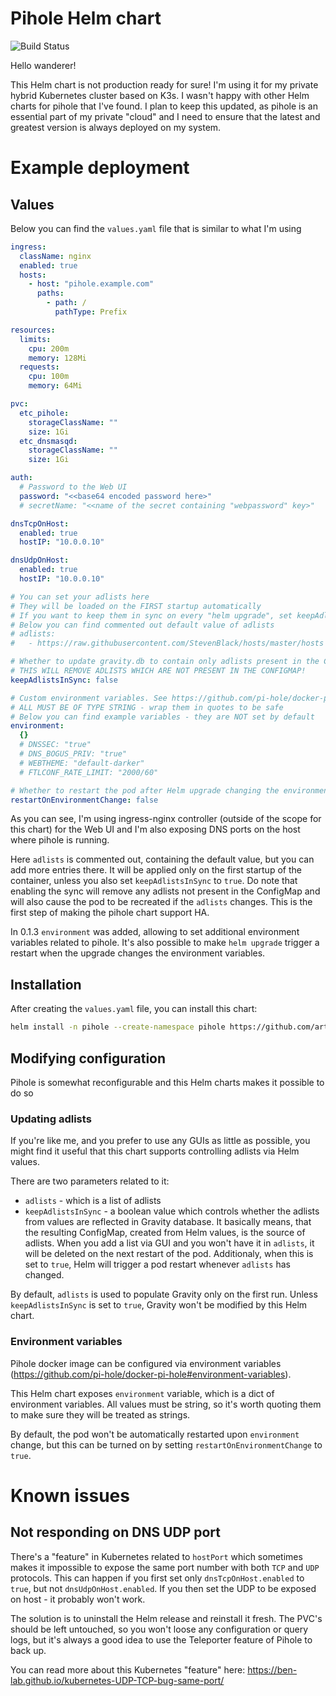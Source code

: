 # Pihole Helm chart

![Build Status](https://github.com/artur-borys/pihole-helm/actions/workflows/build.yml/badge.svg)

Hello wanderer!

This Helm chart is not production ready for sure! I'm using it for my private hybrid Kubernetes cluster based on K3s. I wasn't happy with other Helm charts for pihole that I've found.
I plan to keep this updated, as pihole is an essential part of my private "cloud" and I need to ensure that the latest and greatest version is always deployed on my system.

# Example deployment

## Values

Below you can find the `values.yaml` file that is similar to what I'm using

```yaml
ingress:
  className: nginx
  enabled: true
  hosts:
    - host: "pihole.example.com"
      paths:
        - path: /
          pathType: Prefix

resources:
  limits:
    cpu: 200m
    memory: 128Mi
  requests:
    cpu: 100m
    memory: 64Mi

pvc:
  etc_pihole:
    storageClassName: ""
    size: 1Gi
  etc_dnsmasqd:
    storageClassName: ""
    size: 1Gi

auth:
  # Password to the Web UI
  password: "<<base64 encoded password here>"
  # secretName: "<<name of the secret containing "webpassword" key>"

dnsTcpOnHost:
  enabled: true
  hostIP: "10.0.0.10"

dnsUdpOnHost:
  enabled: true
  hostIP: "10.0.0.10"

# You can set your adlists here
# They will be loaded on the FIRST startup automatically
# If you want to keep them in sync on every "helm upgrade", set keepAdlistsInSync: true
# Below you can find commented out default value of adlists
# adlists:
#   - https://raw.githubusercontent.com/StevenBlack/hosts/master/hosts

# Whether to update gravity.db to contain only adlists present in the ConfigMap on pod start
# THIS WILL REMOVE ADLISTS WHICH ARE NOT PRESENT IN THE CONFIGMAP!
keepAdlistsInSync: false

# Custom environment variables. See https://github.com/pi-hole/docker-pi-hole#environment-variables
# ALL MUST BE OF TYPE STRING - wrap them in quotes to be safe
# Below you can find example variables - they are NOT set by default
environment:
  {}
  # DNSSEC: "true"
  # DNS_BOGUS_PRIV: "true"
  # WEBTHEME: "default-darker"
  # FTLCONF_RATE_LIMIT: "2000/60"

# Whether to restart the pod after Helm upgrade changing the environment ConfigMap
restartOnEnvironmentChange: false
```

As you can see, I'm using ingress-nginx controller (outside of the scope for this chart) for the Web UI and I'm also exposing DNS ports on the host where pihole is running.

Here `adlists` is commented out, containing the default value, but you can add more entries there. It will be applied
only on the first startup of the container, unless you also set `keepAdlistsInSync` to `true`. Do note that
enabling the sync will remove any adlists not present in the ConfigMap and will also cause the pod to be recreated if the
`adlists` changes. This is the first step of making the pihole chart support HA.

In 0.1.3 `environment` was added, allowing to set additional environment variables related to pihole. It's also possible to make `helm upgrade` trigger a restart
when the upgrade changes the environment variables.

## Installation

After creating the `values.yaml` file, you can install this chart:

```bash
helm install -n pihole --create-namespace pihole https://github.com/artur-borys/pihole-helm/releases/download/0.1.3/pihole-0.1.3.tgz -f values.yaml
```

## Modifying configuration

Pihole is somewhat reconfigurable and this Helm charts makes it possible to do so

### Updating adlists

If you're like me, and you prefer to use any GUIs as little as possible, you might find it useful that this chart supports controlling adlists via Helm values.

There are two parameters related to it:

- `adlists` - which is a list of adlists
- `keepAdlistsInSync` - a boolean value which controls whether the adlists from values are reflected in Gravity database. It basically means, that the resulting ConfigMap, created from Helm values, is the source of adlists. When you add a list via GUI and you won't have it in `adlists`, it will be deleted on the next restart of the pod. Additionaly, when this is set to `true`, Helm will trigger a pod restart whenever `adlists` has changed.

By default, `adlists` is used to populate Gravity only on the first run. Unless `keepAdlistsInSync` is set to `true`, Gravity won't be modified by this Helm chart.

### Environment variables

Pihole docker image can be configured via environment variables (https://github.com/pi-hole/docker-pi-hole#environment-variables).

This Helm chart exposes `environment` variable, which is a dict of environment variables. All values must be string, so it's worth quoting them to make sure they will be treated as strings.

By default, the pod won't be automatically restarted upon `environment` change, but this can be turned on by setting `restartOnEnvironmentChange` to `true`.

# Known issues

## Not responding on DNS UDP port

There's a "feature" in Kubernetes related to `hostPort` which sometimes makes it impossible to expose the same port number with both `TCP` and `UDP` protocols.
This can happen if you first set only `dnsTcpOnHost.enabled` to `true`, but not `dnsUdpOnHost.enabled`. If you then set the UDP to be exposed on host - it probably won't work.

The solution is to uninstall the Helm release and reinstall it fresh. The PVC's should be left untouched, so you won't loose any configuration or query logs, but it's always a good idea to use the Teleporter feature of Pihole to back up.

You can read more about this Kubernetes "feature" here: https://ben-lab.github.io/kubernetes-UDP-TCP-bug-same-port/
